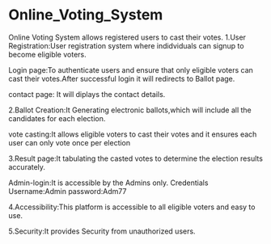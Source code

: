 # Online_Voting_System
Online Voting System allows registered users to cast their votes.
1.User Registration:User registration system where indidviduals can signup to become eligible voters.

 Login page:To authenticate users and ensure that only eligible voters can cast their votes.After successful login it will 
 redirects to Ballot page.
 
 contact page: It will diplays the contact details.
 
2.Ballot Creation:It Generating electronic ballots,which will include all the candidates for each election.

 vote casting:It allows eligible voters to cast their votes and it ensures each user can only vote once per election
 
3.Result page:It tabulating the casted votes to determine the election results accurately.

 Admin-login:It is accessible by the Admins only.
 Credentials  
 Username:Admin
 password:Adm77
 
4.Accessibility:This platform is accessible to all eligible voters and easy to use.

5.Security:It provides Security from unauthorized users.
 
